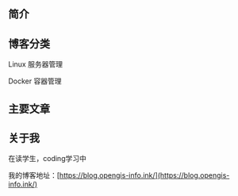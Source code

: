 ## 简介



## 博客分类

Linux 服务器管理

Docker 容器管理


## 主要文章


## 关于我

在读学生，coding学习中

我的博客地址：[https://blog.opengis-info.ink/](https://blog.opengis-info.ink/)